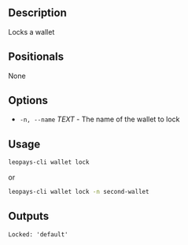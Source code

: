 ## Description

Locks a wallet

## Positionals
None

## Options
- `-n, --name` _TEXT_ - The name of the wallet to lock
## Usage


```sh
leopays-cli wallet lock
```
or
```sh
leopays-cli wallet lock -n second-wallet
```

## Outputs

```console
Locked: 'default'
```
